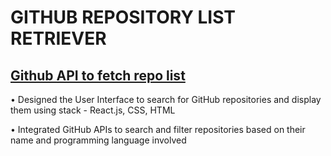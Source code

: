 # GITHUB REPOSITORY LIST RETRIEVER

## [Github API to fetch repo list](https://api.github.com/search/repositories?q=language:Javascript&sort=stars&order=desc>&page=1&per_page=10)


• Designed the User Interface to search for GitHub repositories and display them using stack - React.js, CSS, HTML

• Integrated GitHub APIs to search and filter repositories based on their name and programming language involved
